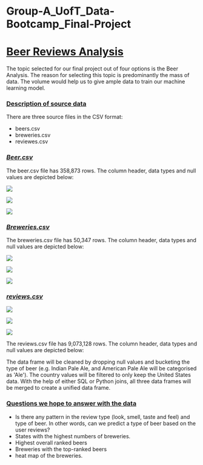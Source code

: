 # **Group-A_UofT_Data-Bootcamp_Final-Project**

# <ins>**Beer Reviews Analysis**</ins>

The topic selected for our final project out of four options is the Beer Analysis. The reason for selecting this topic is predominantly the mass of data. The volume would help us to give ample data to train our machine learning model.

### <ins>**Description of source data**</ins>

There are three source files in the CSV format:
- beers.csv
- breweries.csv
- reviewes.csv

### <ins>***Beer.csv***</ins>

The beer.csv file has 358,873 rows. The column header, data types and null values are depicted below:


![](https://github.com/jaykansara2019/Group-A_UofT_Data-Bootcamp_Final-Project/blob/cb87fd41d4f2b2ced89b18a7cc774a9b0baa775a/Images/df_beers.png)

![](https://github.com/jaykansara2019/Group-A_UofT_Data-Bootcamp_Final-Project/blob/cb87fd41d4f2b2ced89b18a7cc774a9b0baa775a/Images/df_beers%20(null%20values).png)

![](https://github.com/jaykansara2019/Group-A_UofT_Data-Bootcamp_Final-Project/blob/cb87fd41d4f2b2ced89b18a7cc774a9b0baa775a/Images/df_beers%20(data%20types).png)


### <ins>***Breweries.csv***</ins>

The breweries.csv file has 50,347 rows. The column header, data types and null values are depicted below:

![](https://github.com/jaykansara2019/Group-A_UofT_Data-Bootcamp_Final-Project/blob/cb87fd41d4f2b2ced89b18a7cc774a9b0baa775a/Images/df_breweries.png)

![](https://github.com/jaykansara2019/Group-A_UofT_Data-Bootcamp_Final-Project/blob/cb87fd41d4f2b2ced89b18a7cc774a9b0baa775a/Images/df_breweries%20(null%20values).png)

![](https://github.com/jaykansara2019/Group-A_UofT_Data-Bootcamp_Final-Project/blob/cb87fd41d4f2b2ced89b18a7cc774a9b0baa775a/Images/df_breweries%20(data%20types).png)

### <ins>***reviews.csv***</ins>

![](https://github.com/jaykansara2019/Group-A_UofT_Data-Bootcamp_Final-Project/blob/cb87fd41d4f2b2ced89b18a7cc774a9b0baa775a/Images/df_reviews.png)

![](https://github.com/jaykansara2019/Group-A_UofT_Data-Bootcamp_Final-Project/blob/cb87fd41d4f2b2ced89b18a7cc774a9b0baa775a/Images/df_reviews%20(null%20values).png)

![](https://github.com/jaykansara2019/Group-A_UofT_Data-Bootcamp_Final-Project/blob/cb87fd41d4f2b2ced89b18a7cc774a9b0baa775a/Images/df_reviews%20(data%20types).png)


The reviews.csv file has 9,073,128 rows. The column header, data types and null values are depicted below:


The data frame will be cleaned by dropping null values and bucketing the type of beer (e.g. Indian Pale Ale, and American Pale Ale will be categorised as 'Ale'). The country values will be filtered to only keep the United States data. With the help of either SQL or Python joins, all three data frames will be merged to create a unified data frame.

### <ins>**Questions we hope to answer with the data**</ins>

- Is there any pattern in the review type (look, smell, taste and feel) and type of beer. In other words, can we predict a type of beer based on the user reviews?
- States with the highest numbers of breweries.
- Highest overall ranked beers
- Breweries with the top-ranked beers
- heat map of the breweries.




